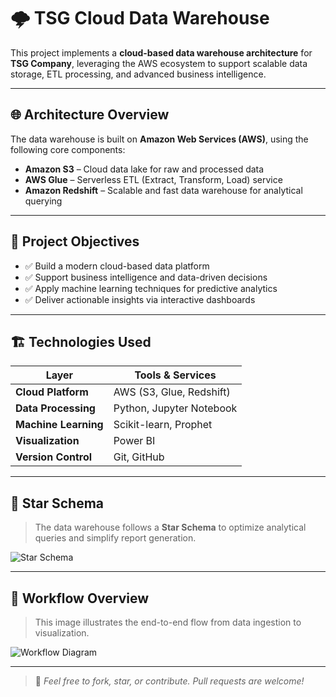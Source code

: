 # 🌩️ TSG Cloud Data Warehouse

This project implements a **cloud-based data warehouse architecture** for **TSG Company**, leveraging the AWS ecosystem to support scalable data storage, ETL processing, and advanced business intelligence.

---

## 🌐 Architecture Overview

The data warehouse is built on **Amazon Web Services (AWS)**, using the following core components:

- **Amazon S3** – Cloud data lake for raw and processed data  
- **AWS Glue** – Serverless ETL (Extract, Transform, Load) service  
- **Amazon Redshift** – Scalable and fast data warehouse for analytical querying

---


## 🎯 Project Objectives

- ✅ Build a modern cloud-based data platform
- ✅ Support business intelligence and data-driven decisions
- ✅ Apply machine learning techniques for predictive analytics
- ✅ Deliver actionable insights via interactive dashboards

---

## 🏗️ Technologies Used

| Layer             | Tools & Services                    |
|------------------|-------------------------------------|
| **Cloud Platform**    | AWS (S3, Glue, Redshift)             |
| **Data Processing**   | Python, Jupyter Notebook             |
| **Machine Learning**  | Scikit-learn, Prophet                |
| **Visualization**     | Power BI                            |
| **Version Control**   | Git, GitHub                         |

---

## 🧱 Star Schema

> The data warehouse follows a **Star Schema** to optimize analytical queries and simplify report generation.

![Star Schema](https://github.com/user-attachments/assets/89729316-0e06-434a-953f-fbd3f0924818)

---

## 🔁 Workflow Overview

> This image illustrates the end-to-end flow from data ingestion to visualization.

![Workflow Diagram](https://github.com/user-attachments/assets/c5cb4c15-f121-4ea7-8bb0-c48eb5519c3d)

---


> 📌 *Feel free to fork, star, or contribute. Pull requests are welcome!*
